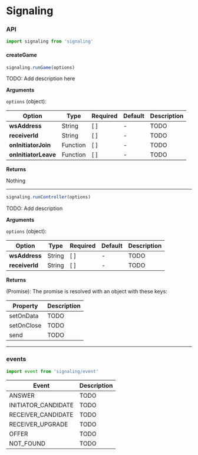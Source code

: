 # Signaling

### API

```js
import signaling from 'signaling'
```

#### createGame

```js
signaling.runGame(options)
```

TODO: Add description here

**Arguments**

`options` (object):

Option | Type | Required | Default | Description
  -- | -- | -- | -- | --
**wsAddress** | String | [ ] | - | TODO
**receiverId** | String | [ ] | - | TODO
**onInitiatorJoin** | Function | [ ] | - | TODO
**onInitiatorLeave** | Function | [ ] | - | TODO

**Returns**

Nothing

---

```js
signaling.runController(options)
```

TODO: Add description

**Arguments**

`options` (object):

Option | Type | Required | Default | Description
  -- | -- | -- | -- | --
**wsAddress** | String | [ ] | - | TODO
**receiverId** | String | [ ] | - | TODO

**Returns**

(Promise): The promise is resolved with an object with these keys:

Property | Description
  -- | --
setOnData | TODO
setOnClose | TODO
send | TODO

---

### events

```js
import event from 'signaling/event'
```

Event | Description
  -- | --
ANSWER | TODO
INITIATOR_CANDIDATE | TODO
RECEIVER_CANDIDATE | TODO
RECEIVER_UPGRADE | TODO
OFFER | TODO
NOT_FOUND | TODO
